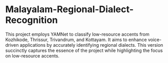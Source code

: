 # Malayalam-Regional-Dialect-Recognition
This project employs YAMNet to classify low-resource accents from Kozhikode, Thrissur, Trivandrum, and Kottayam. It aims to enhance voice-driven applications by accurately identifying regional dialects.  This version succinctly captures the essence of the project while highlighting the focus on low-resource accents.
